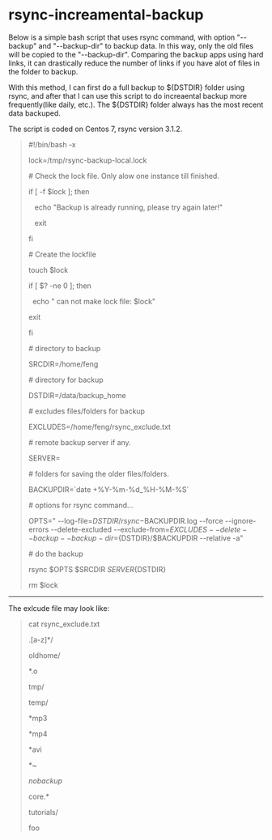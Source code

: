 # rsync-increamental-backup

Below is a simple bash script that uses rsync command, with option "--backup" and "--backup-dir" to backup data. 
In this way, only the old files will be copied to the "--backup-dir". Comparing the backup apps using  hard links, it can drastically reduce the number of links 
if you have alot of files in the folder to backup.

With this method, I can first do a full backup to ${DSTDIR} folder using rsync, and after that I can use this script to do increaental backup more 
frequently(like daily, etc.). The ${DSTDIR} folder always has the most recent data backuped.

The script is coded on Centos 7, rsync  version 3.1.2.

> #!/bin/bash -x
> 
> lock=/tmp/rsync-backup-local.lock
>
>  \# Check the lock file. Only alow one instance till finished.
>
> if [ -f $lock ]; then
>
>      echo "Backup is already running, please try again later!"
>
>    exit
>
> fi
>
> \# Create the lockfile
>
>touch $lock
>
>if [ $? -ne 0 ]; then
>
>  echo " can not make lock file: $lock"
>
>  exit
>
>fi
>
> \# directory to backup
>
>SRCDIR=/home/feng
>
> \# directory for backup
>
>DSTDIR=/data/backup_home
>
> \# excludes files/folders for backup
>
>EXCLUDES=/home/feng/rsync_exclude.txt
>
> \# remote backup server if any.
>
>SERVER=
>
>
> \# folders for saving the older files/folders.
>
>BACKUPDIR=\`date +%Y-%m-%d_%H-%M-%S\`
>
> \# options for rsync command...
>
>OPTS=" --log-file=${DSTDIR}/rsync-$BACKUPDIR.log --force --ignore-errors --delete-excluded --exclude-from=$EXCLUDES --delete --backup --backup-dir=${DSTDIR}/$BACKUPDIR --relative -a"
>
>
> \# do the backup
>
>rsync $OPTS $SRCDIR ${SERVER}${DSTDIR}
>
>rm $lock
>

---------------------------------------

The exlcude file may look like:

>cat rsync_exclude.txt
>
>.[a-z]*/
>
>
>oldhome/
>
>*.o
>
>tmp/
>
>temp/
>
>*mp3
>
>*mp4
>
>*avi
>
>*~
>
>*nobackup*
>
>core.*
>
>tutorials/
>
>foo

